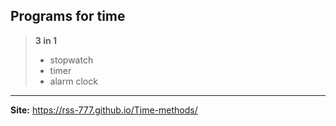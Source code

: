
## Programs for time

> **3 in 1** 
> - stopwatch
> - timer
> - alarm clock
---
**Site:**
https://rss-777.github.io/Time-methods/

